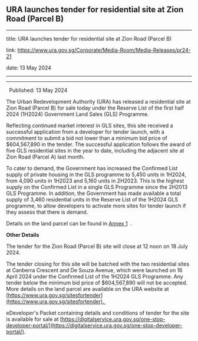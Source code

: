 ## URA launches tender for residential site at Zion Road (Parcel B)
---
title: URA launches tender for residential site at Zion Road (Parcel B)

link: https://www.ura.gov.sg/Corporate/Media-Room/Media-Releases/pr24-21

date: 13 May 2024

---

----------------------------------------------------------------

  Published: 13 May 2024

The Urban Redevelopment Authority (URA) has released a residential site at Zion Road (Parcel B) for sale today under the Reserve List of the first half 2024 (1H2024) Government Land Sales (GLS) Programme.   
  
Reflecting continued market interest in GLS sites, this site received a successful application from a developer for tender launch, with a commitment to submit a bid not lower than a minimum bid price of $604,567,890 in the tender. The successful application follows the award of five GLS residential sites in the year to date, including the adjacent site at Zion Road (Parcel A) last month.    
  
To cater to demand, the Government has increased the Confirmed List supply of private housing in the GLS programme to 5,450 units in 1H2024, from 4,090 units in 1H2023 and 5,160 units in 2H2023. This is the highest supply on the Confirmed List in a single GLS Programme since the 2H2013 GLS Programme. In addition, the Government has made available a total supply of 3,460 residential units in the Reserve List of the 1H2024 GLS programme, to allow developers to activate more sites for tender launch if they assess that there is demand.   
  
Details on the land parcel can be found in [Annex 1](https://www.ura.gov.sg/-/media/Corporate/Media-Room/2024/May/pr24-21a.pdf)  .

**Other Details**  
  
The tender for the Zion Road (Parcel B) site will close at 12 noon on 18 July 2024.  
  
The tender closing for this site will be batched with the two residential sites at Canberra Crescent and De Souza Avenue, which were launched on 16 April 2024 under the Confirmed List of the 1H2024 GLS Programme. Any tender below the minimum bid price of $604,567,890 will not be accepted. More details on the land parcel are available on the URA website at [https://www.ura.gov.sg/sitesfortender](https://www.ura.gov.sg/sitesfortender).   
  
eDeveloper's Packet containing details and conditions of tender for the site is available for sale at [https://digitalservice.ura.gov.sg/one-stop-developer-portal/](https://digitalservice.ura.gov.sg/one-stop-developer-portal/).